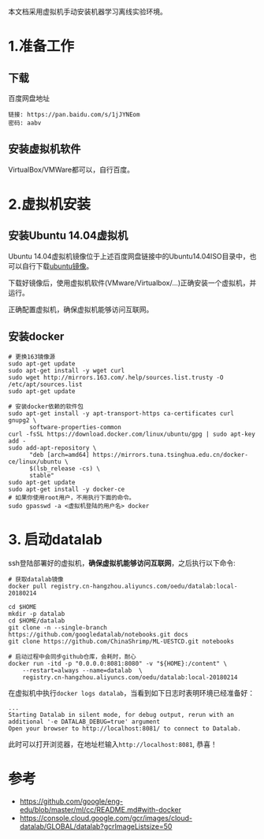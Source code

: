 本文档采用虚拟机手动安装机器学习离线实验环境。
# 1.准备工作
## 下载
百度网盘地址
```
链接: https://pan.baidu.com/s/1jJYNEom 
密码: aabv
```

## 安装虚拟机软件
VirtualBox/VMWare都可以，自行百度。


# 2.虚拟机安装
## 安装Ubuntu 14.04虚拟机
Ubuntu 14.04虚拟机镜像位于上述百度网盘链接中的Ubuntu14.04ISO目录中，也可以自行下载[ubuntu镜像](http://mirrors.163.com/ubuntu-releases/14.04.5/ubuntu-14.04.5-server-amd64.iso)。

下载好镜像后，使用虚拟机软件(VMware/Virtualbox/...)正确安装一个虚拟机，并运行。

正确配置虚拟机，确保虚拟机能够访问互联网。

## 安装docker
```
# 更换163镜像源
sudo apt-get update
sudo apt-get install -y wget curl
sudo wget http://mirrors.163.com/.help/sources.list.trusty -O /etc/apt/sources.list
sudo apt-get update

# 安装docker依赖的软件包
sudo apt-get install -y apt-transport-https ca-certificates curl gnupg2 \
      software-properties-common
curl -fsSL https://download.docker.com/linux/ubuntu/gpg | sudo apt-key add -
sudo add-apt-repository \
      "deb [arch=amd64] https://mirrors.tuna.tsinghua.edu.cn/docker-ce/linux/ubuntu \
      $(lsb_release -cs) \
      stable"
sudo apt-get update
sudo apt-get install -y docker-ce
# 如果你使用root用户，不用执行下面的命令。
sudo gpasswd -a <虚拟机登陆的用户名> docker
```

# 3. 启动datalab
ssh登陆部署好的虚拟机，**确保虚拟机能够访问互联网**，之后执行以下命令:
```
# 获取datalab镜像
docker pull registry.cn-hangzhou.aliyuncs.com/oedu/datalab:local-20180214

cd $HOME
mkdir -p datalab
cd $HOME/datalab
git clone -n --single-branch https://github.com/googledatalab/notebooks.git docs
git clone https://github.com/ChinaShrimp/ML-UESTCD.git notebooks

# 启动过程中会同步github仓库，会耗时，耐心
docker run -itd -p "0.0.0.0:8081:8080" -v "${HOME}:/content" \
    --restart=always --name=datalab  \
    registry.cn-hangzhou.aliyuncs.com/oedu/datalab:local-20180214
```

在虚拟机中执行`docker logs datalab`，当看到如下日志时表明环境已经准备好：
```
...
Starting Datalab in silent mode, for debug output, rerun with an additional '-e DATALAB_DEBUG=true' argument
Open your browser to http://localhost:8081/ to connect to Datalab.
```
此时可以打开浏览器，在地址栏输入`http://localhost:8081`, 恭喜！

# 参考
- https://github.com/google/eng-edu/blob/master/ml/cc/README.md#with-docker
- https://console.cloud.google.com/gcr/images/cloud-datalab/GLOBAL/datalab?gcrImageListsize=50
